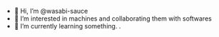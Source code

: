 - 👋 Hi, I’m @wasabi-sauce
- 👀 I’m interested in machines and collaborating them with softwares
- 🌱 I’m currently learning something.
.

<!---
wasabi-sauce/wasabi-sauce is a ✨ special ✨ repository because its `README.md` (this file) appears on your GitHub profile.
You can click the Preview link to take a look at your changes.
--->
